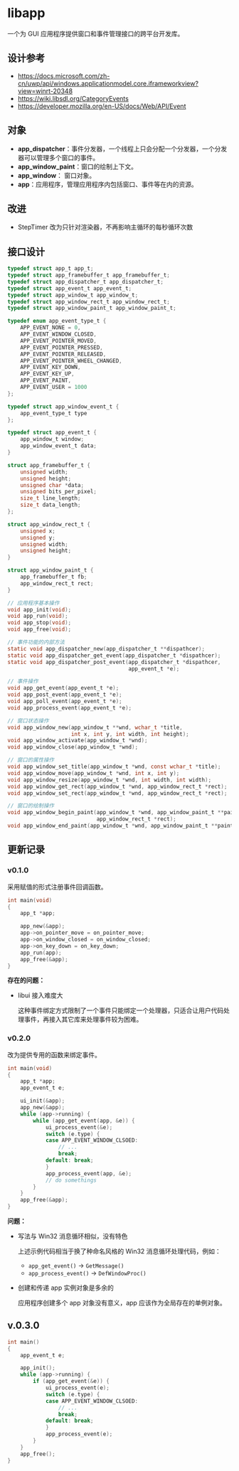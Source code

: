 # libapp

一个为 GUI 应用程序提供窗口和事件管理接口的跨平台开发库。

## 设计参考

- https://docs.microsoft.com/zh-cn/uwp/api/windows.applicationmodel.core.iframeworkview?view=winrt-20348
- https://wiki.libsdl.org/CategoryEvents
- https://developer.mozilla.org/en-US/docs/Web/API/Event

## 对象

- **app_dispatcher**：事件分发器，一个线程上只会分配一个分发器，一个分发器可以管理多个窗口的事件。
- **app_window_paint**：窗口的绘制上下文。
- **app_window**： 窗口对象。
- **app**：应用程序，管理应用程序内包括窗口、事件等在内的资源。

## 改进

- StepTimer 改为只针对渲染器，不再影响主循环的每秒循环次数

## 接口设计

```c
typedef struct app_t app_t;
typedef struct app_framebuffer_t app_framebuffer_t;
typedef struct app_dispatcher_t app_dispatcher_t;
typedef struct app_event_t app_event_t;
typedef struct app_window_t app_window_t;
typedef struct app_window_rect_t app_window_rect_t;
typedef struct app_window_paint_t app_window_paint_t;

typedef enum app_event_type_t {
    APP_EVENT_NONE = 0,
    APP_EVENT_WINDOW_CLOSED,
    APP_EVENT_POINTER_MOVED,
    APP_EVENT_POINTER_PRESSED,
    APP_EVENT_POINTER_RELEASED,
    APP_EVENT_POINTER_WHEEL_CHANGED,
    APP_EVENT_KEY_DOWN,
    APP_EVENT_KEY_UP,
    APP_EVENT_PAINT,
    APP_EVENT_USER = 1000
};

typedef struct app_window_event_t {
    app_event_type_t type
};

typedef struct app_event_t {
    app_window_t window;
    app_window_event_t data;
}

struct app_framebuffer_t {
    unsigned width;
    unsigned height;
    unsigned char *data;
    unsigned bits_per_pixel;
    size_t line_length;
    size_t data_length;
};

struct app_window_rect_t {
    unsigned x;
    unsigned y;
    unsigned width;
    unsigned height;
}

struct app_window_paint_t {
    app_framebuffer_t fb;
    app_window_rect_t rect;
}

// 应用程序基本操作
void app_init(void);
void app_run(void);
void app_stop(void);
void app_free(void);

// 事件功能的内部方法
static void app_dispatcher_new(app_dispatcher_t **dispathcer);
static void app_dispatcher_get_event(app_dispatcher_t *dispathcer);
static void app_dispatcher_post_event(app_dispatcher_t *dispathcer,
                                      app_event_t *e);

// 事件操作
void app_get_event(app_event_t *e);
void app_post_event(app_event_t *e);
void app_poll_event(app_event_t *e);
void app_process_event(app_event_t *e);

// 窗口状态操作
void app_window_new(app_window_t **wnd, wchar_t *title,
                    int x, int y, int width, int height);
void app_window_activate(app_window_t *wnd);
void app_window_close(app_window_t *wnd);

// 窗口的属性操作
void app_window_set_title(app_window_t *wnd, const wchar_t *title);
void app_window_move(app_window_t *wnd, int x, int y);
void app_window_resize(app_window_t *wnd, int width, int width);
void app_window_get_rect(app_window_t *wnd, app_window_rect_t *rect);
void app_window_set_rect(app_window_t *wnd, app_window_rect_t *rect);

// 窗口的绘制操作
void app_window_begin_paint(app_window_t *wnd, app_window_paint_t **paint,
                            app_window_rect_t *rect);
void app_window_end_paint(app_window_t *wnd, app_window_paint_t **paint);
```

## 更新记录

### v0.1.0

采用赋值的形式注册事件回调函数。

```c
int main(void)
{
    app_t *app;

    app_new(&app);
    app->on_pointer_move = on_pointer_move;
    app->on_window_closed = on_window_closed;
    app->on_key_down = on_key_down;
    app_run(app);
    app_free(&app);
}
```

**存在的问题：**

- libui 接入难度大

    这种事件绑定方式限制了一个事件只能绑定一个处理器，只适合让用户代码处理事件，再接入其它库来处理事件较为困难。

### v0.2.0

改为提供专用的函数来绑定事件。

```c
int main(void)
{
    app_t *app;
    app_event_t e;

    ui_init(&app);
    app_new(&app);
    while (app->running) {
        while (app_get_event(app, &e)) {
            ui_process_event(&e);
            switch (e.type) {
            case APP_EVENT_WINDOW_CLSOED:
                // ...
                break;
            default: break;
            }
            app_process_event(app, &e);
            // do somethings
        }
    }
    app_free(&app);
}
```

**问题：**

- 写法与 Win32 消息循环相似，没有特色

  上述示例代码相当于换了种命名风格的 Win32 消息循环处理代码，例如：
  - `app_get_event()` -> `GetMessage()`
  - `app_process_event()` -> `DefWindowProc()`

- 创建和传递 app 实例对象是多余的

  应用程序创建多个 app 对象没有意义，app 应该作为全局存在的单例对象。

## v.0.3.0

```c
int main()
{
    app_event_t e;

    app_init();
    while (app->running) {
        if (app_get_event(&e)) {
            ui_process_event(e);
            switch (e.type) {
            case APP_EVENT_WINDOW_CLSOED:
                // ...
                break;
            default: break;
            }
            app_process_event(e);
        }
    }
    app_free();
}
```
